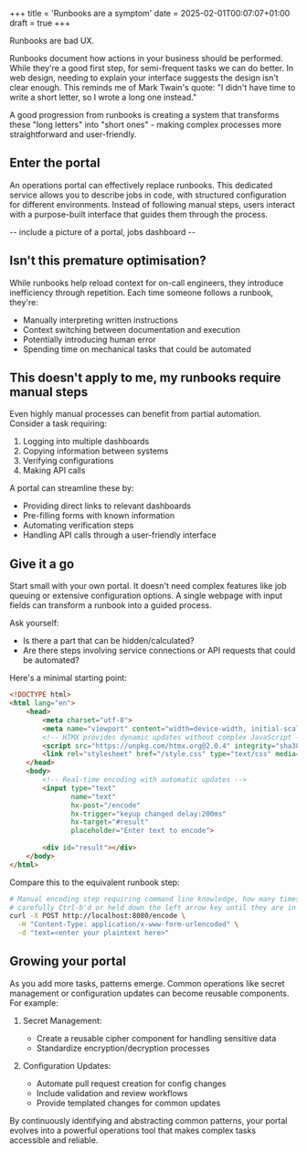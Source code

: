 +++
title = 'Runbooks are a symptom'
date = 2025-02-01T00:07:07+01:00
draft = true
+++

Runbooks are bad UX.

Runbooks document how actions in your business should be performed. While they're a good first
step, for semi-frequent tasks we can do better. In web design, needing to explain your interface
suggests the design isn't clear enough. This reminds me of Mark Twain's quote: "I didn't have time
to write a short letter, so I wrote a long one instead."

A good progression from runbooks is creating a system that transforms these "long letters" into
"short ones" - making complex processes more straightforward and user-friendly.

## Enter the portal

An operations portal can effectively replace runbooks. This dedicated service allows you to
describe jobs in code, with structured configuration for different environments. Instead of
following manual steps, users interact with a purpose-built interface that guides them through the
process.

-- include a picture of a portal, jobs dashboard --

## Isn't this premature optimisation?

While runbooks help reload context for on-call engineers, they introduce inefficiency through
repetition. Each time someone follows a runbook, they're:
- Manually interpreting written instructions
- Context switching between documentation and execution
- Potentially introducing human error
- Spending time on mechanical tasks that could be automated

## This doesn't apply to me, my runbooks require manual steps

Even highly manual processes can benefit from partial automation. Consider a task requiring:
1. Logging into multiple dashboards
2. Copying information between systems
3. Verifying configurations
4. Making API calls

A portal can streamline these by:
- Providing direct links to relevant dashboards
- Pre-filling forms with known information
- Automating verification steps
- Handling API calls through a user-friendly interface

## Give it a go

Start small with your own portal. It doesn't need complex features like job queuing or extensive
configuration options. A single webpage with input fields can transform a runbook into a guided
process.

Ask yourself:
- Is there a part that can be hidden/calculated?
- Are there steps involving service connections or API requests that could be automated?

Here's a minimal starting point:

```html
<!DOCTYPE html>
<html lang="en">
    <head>
        <meta charset="utf-8">
        <meta name="viewport" content="width=device-width, initial-scale=1.0">
        <!-- HTMX provides dynamic updates without complex JavaScript -->
        <script src="https://unpkg.com/htmx.org@2.0.4" integrity="sha384-HGfztofotfshcF7+8n44JQL2oJmowVChPTg48S+jvZoztPfvwD79OC/LTtG6dMp+" crossorigin="anonymous"></script>
        <link rel="stylesheet" href="/style.css" type="text/css" media="all" />
    </head>
    <body>
        <!-- Real-time encoding with automatic updates -->
        <input type="text" 
               name="text" 
               hx-post="/encode"
               hx-trigger="keyup changed delay:200ms"
               hx-target="#result"
               placeholder="Enter text to encode">
        
        <div id="result"></div>
    </body>
</html>
```

Compare this to the equivalent runbook step:

```bash
# Manual encoding step requiring command line knowledge, how many times have you or someone else
# carefully Ctrl-b'd or held down the left arrow key until they are in the right place?
curl -X POST http://localhost:8080/encode \
  -H "Content-Type: application/x-www-form-urlencoded" \
  -d "text=<enter your plaintext here>"
```

## Growing your portal

As you add more tasks, patterns emerge. Common operations like secret management or configuration
updates can become reusable components. For example:

1. Secret Management:
    - Create a reusable cipher component for handling sensitive data
    - Standardize encryption/decryption processes

2. Configuration Updates:
    - Automate pull request creation for config changes
    - Include validation and review workflows
    - Provide templated changes for common updates

By continuously identifying and abstracting common patterns, your portal evolves into a powerful
operations tool that makes complex tasks accessible and reliable.
